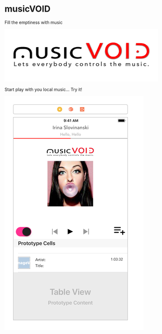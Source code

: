# musicVOID
Fill the emptiness with music

![Presentation of musicVOID](https://github.com/bjarnet3/musicVOID/blob/master/musicVOID/Library/Assets.xcassets/music_VOID_Logo_V2_3-bB-smaller-b.imageset/music_VOID_Logo_V2_3-bB-smaller-b.png)

Start play with you local music... Try it!

![Music Player](https://github.com/bjarnet3/musicVOID/blob/master/musicVOID/Library/Assets.xcassets/music-player.imageset/music-player.png)
